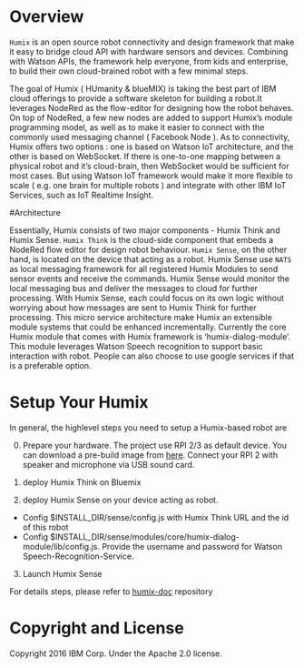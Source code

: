 # Overview

`Humix` is an open source robot connectivity and design framework that make it easy to 
bridge cloud API with hardware sensors and devices. Combining with Watson APIs, 
the framework help everyone, from kids and enterprise, to build their own cloud-brained robot with a few minimal steps.

The goal of Humix ( HUmanity & blueMIX) is taking the best part of IBM cloud offerings to provide a software skeleton 
for building a robot.It leverages NodeRed as the flow-editor for designing how the robot behaves. On top of NodeRed, 
a few new nodes are added to support Humix’s module programming model, as well as to make it easier to connect with 
the commonly used messaging channel ( Facebook Node ). 
As to connectivity, Humix offers two options : one is based on Watson IoT architecture, and the other is based on WebSocket.
If there is one-to-one mapping between a physical robot and it’s cloud-brain, then WebSocket would be sufficient 
for most cases. But using Watson IoT framework would make it more flexible to scale ( e.g. one brain for multiple robots ) 
and integrate with other IBM IoT Services, such as IoT Realtime Insight.

#Architecture 

Essentially, Humix consists of two major components - Humix Think and Humix Sense. 
`Humix Think` is the cloud-side component that embeds a NodeRed flow editor for design robot behaviour. 
`Humix Sense`, on the other hand, is located on the device that acting as a robot. 
Humix Sense use `NATS` as local messaging framework for all registered Humix Modules 
to send sensor events and receive the commands. Humix Sense would monitor the local messaging bus 
and deliver the messages to cloud for further processing. 
With Humix Sense, each could focus on its own logic without worrying about how messages 
are sent to Humix Think for further processing. This micro service architecture make Humix an extensible 
module systems that could be enhanced incrementally.
Currently the core Humix module that comes with Humix framework is ‘humix-dialog-module’. 
This module leverages Watson Speech recognition to support basic interaction with robot. 
People can also choose to use google services if that is a preferable option.



# Setup Your Humix

In general, the highlevel steps you need to setup a Humix-based robot are

0. Prepare your hardware. The project use RPI 2/3 as default device. You can download a pre-build image from [here](http://119.81.185.45/humix_image/20160330-humix-jessie-alpha.img.gz). 
   Connect your RPI 2 with speaker and microphone via USB sound card. 
   
1. deploy Humix Think on Bluemix 

2. deploy Humix Sense on your device acting as robot. 
  * Config $INSTALL_DIR/sense/config.js with Humix Think URL and the id of this robot
  * Config $INSTALL_DIR/sense/modules/core/humix-dialog-module/lib/config.js. 
    Provide the username and password for Watson Speech-Recognition-Service.

3. Launch Humix Sense  

For details steps, please refer to [humix-doc](https://github.com/project-humix/humix-docs) repository 


# Copyright and License

Copyright 2016 IBM Corp. Under the Apache 2.0 license.


